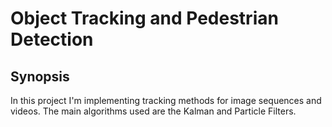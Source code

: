 Object Tracking and Pedestrian Detection
========================================

## Synopsis

In this project I'm implementing tracking methods for image sequences and videos. The main algorithms used are the Kalman and Particle Filters.
